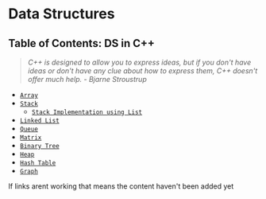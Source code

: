 # Data Structures

## Table of Contents: DS in C++
> *C++ is designed to allow you to express ideas, but if you don't have ideas or don't have any clue about how to express them, C++ doesn't offer much help.*
> *- Bjarne Stroustrup*
* [`Array`]()
* [`Stack`]()
  * [`Stack Implementation using List`](https://github.com/studentdevelops/Codes/blob/05f684128e10fa8e52973e97977685a0ace31851/PythonCodingQuestions/Data%20Structures/stack.py)
* [`Linked List`]()
* [`Queue`]()
* [`Matrix`]()
* [`Binary Tree`]()
* [`Heap`]()
* [`Hash Table`]()
* [`Graph`]()



If links arent working that means the content haven't been added yet
